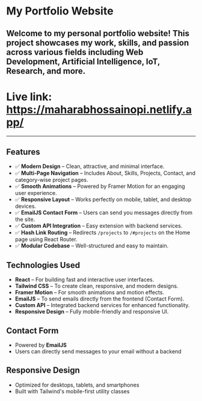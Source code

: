 #  My Portfolio Website

Welcome to my personal portfolio website! This project showcases my work, skills, and passion across various fields including Web Development, Artificial Intelligence, IoT, Research, and more.
----
# Live link: https://maharabhossainopi.netlify.app/
----
##  Features

- ✅ **Modern Design** – Clean, attractive, and minimal interface.
- ✅ **Multi-Page Navigation** – Includes About, Skills, Projects, Contact, and category-wise                                        project pages.
- ✅ **Smooth Animations** – Powered by Framer Motion for an engaging user experience.
- ✅ **Responsive Layout** – Works perfectly on mobile, tablet, and desktop devices.
- ✅ **EmailJS Contact Form** – Users can send you messages directly from the site.
- ✅ **Custom API Integration** – Easy extension with backend services.
- ✅ **Hash Link Routing** – Redirects `/projects` to `/#projects` on the Home page using React                               Router.
- ✅ **Modular Codebase** – Well-structured and easy to maintain.

##  Technologies Used

- **React** – For building fast and interactive user interfaces.
- **Tailwind CSS** – To create clean, responsive, and modern designs.
- **Framer Motion** – For smooth animations and motion effects.
- **EmailJS** – To send emails directly from the frontend (Contact Form).
- **Custom API** – Integrated backend services for enhanced functionality.
- **Responsive Design** – Fully mobile-friendly and responsive UI.


## Contact Form

- Powered by **EmailJS**
- Users can directly send messages to your email without a backend

## Responsive Design

- Optimized for desktops, tablets, and smartphones
- Built with Tailwind's mobile-first utility classes
